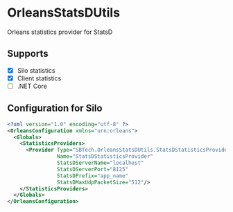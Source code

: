 # OrleansStatsDUtils

Orleans statistics provider for StatsD

## Supports
- [x] Silo statistics
- [x] Client statistics
- [ ] .NET Core

## Configuration for Silo
```xml
<?xml version="1.0" encoding="utf-8" ?>
<OrleansConfiguration xmlns="urn:orleans">
  <Globals>
    <StatisticsProviders>
      <Provider Type="SBTech.OrleansStatsDUtils.StatsDStatisticsProvider"
                Name="StatsDStatisticsProvider"
                StatsDServerName="localhost"
                StatsDServerPort="8125"
                StatsDPrefix="app_name"
                StatsDMaxUdpPacketSize="512"/>
    </StatisticsProviders>
  </Globals>  
</OrleansConfiguration>
```
